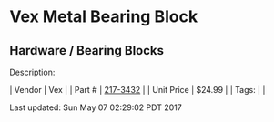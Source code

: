 # Vex Metal Bearing Block
## Hardware / Bearing Blocks
Description: 	 

| Vendor | Vex | 
| Part # | [217-3432](http://www.vexrobotics.com/vexpro/all/bearingblocks-g.html) | 
| Unit Price | $24.99 | 
| Tags: |  | 

Last updated: Sun May 07 02:29:02 PDT 2017